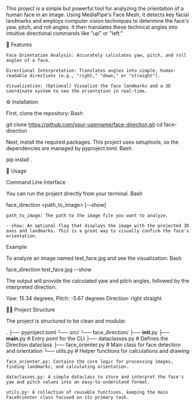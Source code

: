 This project is a simple but powerful tool for analyzing the orientation of a human face in an image. Using MediaPipe's Face Mesh, it detects key facial landmarks and employs computer vision techniques to determine the face's yaw, pitch, and roll angles. It then translates these technical angles into intuitive directional commands like "up" or "left."

🚀 Features

    Face Orientation Analysis: Accurately calculates yaw, pitch, and roll angles of a face.

    Directional Interpretation: Translates angles into simple, human-readable directions (e.g., "right," "down," or "straight").

    Visualization: (Optional) Visualize the face landmarks and a 3D coordinate system to see the orientation in real-time.

⚙️ Installation

First, clone the repository:
Bash

git clone https://github.com/your-username/face-direction.git
cd face-direction

Next, install the required packages. This project uses setuptools, so the dependencies are managed by pyproject.toml.
Bash

pip install .

📖 Usage

Command Line Interface

You can run the project directly from your terminal.
Bash

face_direction <path_to_image> [--show]

    path_to_image: The path to the image file you want to analyze.

    --show: An optional flag that displays the image with the projected 3D axes and landmarks. This is a great way to visually confirm the face's orientation.

Example

To analyze an image named test_face.jpg and see the visualization:
Bash

face_direction test_face.jpg --show

The output will provide the calculated yaw and pitch angles, followed by the interpreted direction.

Yaw: 15.34 degrees, Pitch: -5.67 degrees
Direction: right straight

👩‍💻 Project Structure

The project is structured to be clean and modular.

.
├── pyproject.toml
└── src/
    └── face_direction/
        ├── __init__.py
        ├── __main__.py          # Entry point for the CLI
        ├── dataclasses.py       # Defines the Direction dataclass
        ├── face_orienter.py     # Main class for face detection and orientation
        └── utils.py             # Helper functions for calculations and drawing

    face_orienter.py: Contains the core logic for processing images, finding landmarks, and calculating orientation.

    dataclasses.py: A simple dataclass to store and interpret the face's yaw and pitch values into an easy-to-understand format.

    utils.py: A collection of reusable functions, keeping the main FaceOrienter class focused on its primary task.
